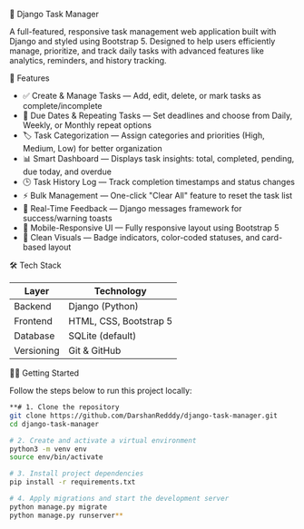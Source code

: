 📝 Django Task Manager

A full-featured, responsive task management web application built with Django and styled using Bootstrap 5. Designed to help users efficiently manage, prioritize, and track daily tasks with advanced features like analytics, reminders, and history tracking.


 🚀 Features

- ✅ Create & Manage Tasks — Add, edit, delete, or mark tasks as complete/incomplete
- 📅 Due Dates & Repeating Tasks — Set deadlines and choose from Daily, Weekly, or Monthly repeat options
- 🏷️ Task Categorization — Assign categories and priorities (High, Medium, Low) for better organization
- 📊 Smart Dashboard — Displays task insights: total, completed, pending, due today, and overdue
- 🕒 Task History Log — Track completion timestamps and status changes
- ⚡ Bulk Management — One-click "Clear All" feature to reset the task list
- 🔔 Real-Time Feedback — Django messages framework for success/warning toasts
- 📱 Mobile-Responsive UI — Fully responsive layout using Bootstrap 5
- 🎨 Clean Visuals — Badge indicators, color-coded statuses, and card-based layout


 🛠️ Tech Stack

| Layer         | Technology            |
|---------------|-----------------------|
| Backend       | Django (Python)       |
| Frontend      | HTML, CSS, Bootstrap 5|
| Database      | SQLite (default)      |
| Versioning    | Git & GitHub          |



 🧑‍💻 Getting Started

Follow the steps below to run this project locally:

```bash
**# 1. Clone the repository
git clone https://github.com/DarshanRedddy/django-task-manager.git
cd django-task-manager

# 2. Create and activate a virtual environment
python3 -m venv env
source env/bin/activate

# 3. Install project dependencies
pip install -r requirements.txt

# 4. Apply migrations and start the development server
python manage.py migrate
python manage.py runserver**
